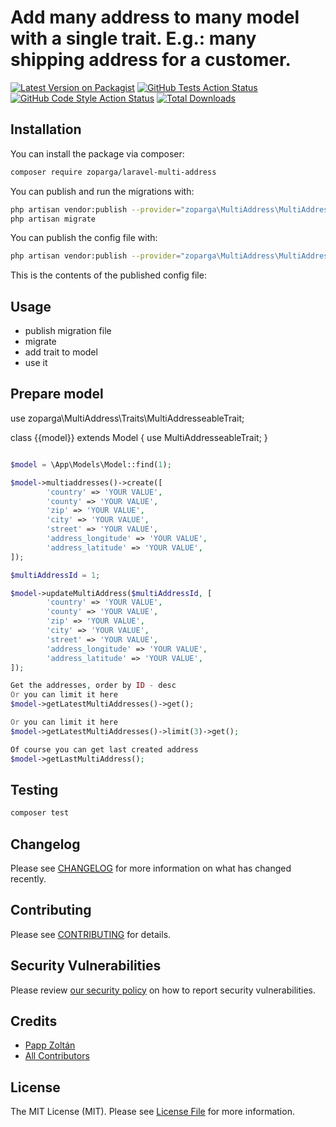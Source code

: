 # Add many address to many model with a single trait. E.g.: many shipping address for a customer.

[![Latest Version on Packagist](https://img.shields.io/packagist/v/zoparga/laravel-multi-address.svg?style=flat-square)](https://packagist.org/packages/zoparga/laravel-multi-address)
[![GitHub Tests Action Status](https://img.shields.io/github/workflow/status/zoparga/laravel-multi-address/run-tests?label=tests)](https://github.com/zoparga/laravel-multi-address/actions?query=workflow%3Arun-tests+branch%3Amain)
[![GitHub Code Style Action Status](https://img.shields.io/github/workflow/status/zoparga/laravel-multi-address/Check%20&%20fix%20styling?label=code%20style)](https://github.com/zoparga/laravel-multi-address/actions?query=workflow%3A"Check+%26+fix+styling"+branch%3Amain)
[![Total Downloads](https://img.shields.io/packagist/dt/zoparga/laravel-multi-address.svg?style=flat-square)](https://packagist.org/packages/zoparga/laravel-multi-address)



## Installation

You can install the package via composer:

```bash
composer require zoparga/laravel-multi-address
```

You can publish and run the migrations with:

```bash
php artisan vendor:publish --provider="zoparga\MultiAddress\MultiAddressServiceProvider" --tag="multi-address-migrations"
php artisan migrate
```

You can publish the config file with:
```bash
php artisan vendor:publish --provider="zoparga\MultiAddress\MultiAddressServiceProvider" --tag="laravel-multi-address-config"
```

This is the contents of the published config file:

## Usage

- publish migration file
- migrate
- add trait to model
- use it

## Prepare model


use zoparga\MultiAddress\Traits\MultiAddresseableTrait;

class {{model}} extends Model
{
    use MultiAddresseableTrait;
}

```php

$model = \App\Models\Model::find(1);

$model->multiaddresses()->create([
        'country' => 'YOUR VALUE',
        'county' => 'YOUR VALUE',
        'zip' => 'YOUR VALUE',
        'city' => 'YOUR VALUE',
        'street' => 'YOUR VALUE',
        'address_longitude' => 'YOUR VALUE',
        'address_latitude' => 'YOUR VALUE',
]);

$multiAddressId = 1;

$model->updateMultiAddress($multiAddressId, [
        'country' => 'YOUR VALUE',
        'county' => 'YOUR VALUE',
        'zip' => 'YOUR VALUE',
        'city' => 'YOUR VALUE',
        'street' => 'YOUR VALUE',
        'address_longitude' => 'YOUR VALUE',
        'address_latitude' => 'YOUR VALUE',
]);

Get the addresses, order by ID - desc
Or you can limit it here
$model->getLatestMultiAddresses()->get();

Or you can limit it here
$model->getLatestMultiAddresses()->limit(3)->get();

Of course you can get last created address
$model->getLastMultiAddress();


```

## Testing

```bash
composer test
```

## Changelog

Please see [CHANGELOG](CHANGELOG.md) for more information on what has changed recently.

## Contributing

Please see [CONTRIBUTING](.github/CONTRIBUTING.md) for details.

## Security Vulnerabilities

Please review [our security policy](../../security/policy) on how to report security vulnerabilities.

## Credits

- [Papp Zoltán](https://github.com/zoparga)
- [All Contributors](../../contributors)

## License

The MIT License (MIT). Please see [License File](LICENSE.md) for more information.
